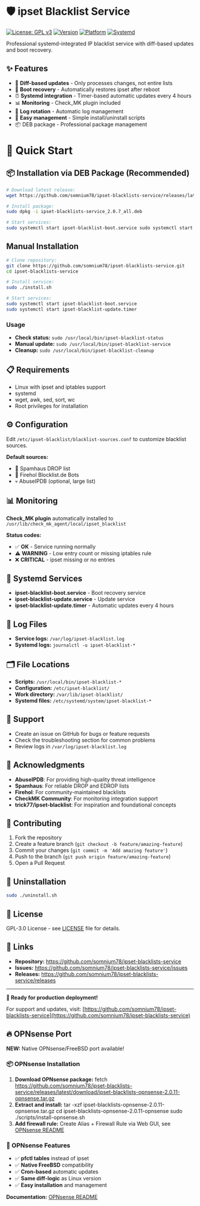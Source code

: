 # 🛡️ ipset Blacklist Service

[![License: GPL v3](https://img.shields.io/badge/License-GPLv3-blue.svg)](https://www.gnu.org/licenses/gpl-3.0)
[![Version](https://img.shields.io/github/v/release/somnium78/ipset-blacklists-service)](https://github.com/somnium78/ipset-blacklists-service/releases)
[![Platform](https://img.shields.io/badge/platform-Linux-lightgrey)](https://github.com/somnium78/ipset-blacklists-service)
[![Systemd](https://img.shields.io/badge/systemd-compatible-green)](https://systemd.io/)

Professional systemd-integrated IP blacklist service with diff-based updates and boot recovery.

## ✨ Features

- 🔄 **Diff-based updates** - Only processes changes, not entire lists
- 🚀 **Boot recovery** - Automatically restores ipset after reboot
- ⏰ **Systemd integration** - Timer-based automatic updates every 4 hours
- 📊 **Monitoring** - Check_MK plugin included
- 🧹 **Log rotation** - Automatic log management
- 🔧 **Easy management** - Simple install/uninstall scripts
- 📦 DEB package - Professional package management

# 🎯 Quick Start

## 📦 Installation via DEB Package (Recommended)
```bash
# Download latest release:
wget https://github.com/somnium78/ipset-blacklists-service/releases/latest/download/ipset-blacklists-service_2.0.7_all.deb

# Install package:
sudo dpkg -i ipset-blacklists-service_2.0.7_all.deb

# Start services:
sudo systemctl start ipset-blacklist-boot.service sudo systemctl start ipset-blacklist-update.timer
```


## Manual Installation
```bash
# Clone repository:
git clone https://github.com/somnium78/ipset-blacklists-service.git
cd ipset-blacklists-service

# Install service:
sudo ./install.sh

# Start services:
sudo systemctl start ipset-blacklist-boot.service
sudo systemctl start ipset-blacklist-update.timer
```

### Usage

- **Check status:** `sudo /usr/local/bin/ipset-blacklist-status`
- **Manual update:** `sudo /usr/local/bin/ipset-blacklist-service`
- **Cleanup:** `sudo /usr/local/bin/ipset-blacklist-cleanup`

## 📋 Requirements

- Linux with ipset and iptables support
- systemd
- wget, awk, sed, sort, wc
- Root privileges for installation

## ⚙️ Configuration

Edit `/etc/ipset-blacklist/blacklist-sources.conf` to customize blacklist sources.

**Default sources:**
- 🚫 Spamhaus DROP list
- 🤖 Firehol Blocklist.de Bots
- 💀 AbuseIPDB (optional, large list)

## 📊 Monitoring

**Check_MK plugin** automatically installed to `/usr/lib/check_mk_agent/local/ipset_blacklist`

**Status codes:**
- ✅ **OK** - Service running normally
- ⚠️ **WARNING** - Low entry count or missing iptables rule
- ❌ **CRITICAL** - ipset missing or no entries

## 🔧 Systemd Services

- **ipset-blacklist-boot.service** - Boot recovery service
- **ipset-blacklist-update.service** - Update service
- **ipset-blacklist-update.timer** - Automatic updates every 4 hours

## 📝 Log Files

- **Service logs:** `/var/log/ipset-blacklist.log`
- **Systemd logs:** `journalctl -u ipset-blacklist-*`

## 🗂️ File Locations

- **Scripts:** `/usr/local/bin/ipset-blacklist-*`
- **Configuration:** `/etc/ipset-blacklist/`
- **Work directory:** `/var/lib/ipset-blacklist/`
- **Systemd files:** `/etc/systemd/system/ipset-blacklist-*`

## 💬 Support

- Create an issue on GitHub for bugs or feature requests
- Check the troubleshooting section for common problems
- Review logs in `/var/log/ipset-blacklist.log`

## 🙏 Acknowledgments

- **AbuseIPDB**: For providing high-quality threat intelligence
- **Spamhaus**: For reliable DROP and EDROP lists
- **Firehol**: For community-maintained blacklists
- **CheckMK Community**: For monitoring integration support
- **trick77/ipset-blacklist**: For inspiration and foundational concepts

## 🤝 Contributing

1. Fork the repository
2. Create a feature branch (`git checkout -b feature/amazing-feature`)
3. Commit your changes (`git commit -m 'Add amazing feature'`)
4. Push to the branch (`git push origin feature/amazing-feature`)
5. Open a Pull Request


## 🚨 Uninstallation
```bash
sudo ./uninstall.sh
```

## 📄 License

GPL-3.0 License - see [LICENSE](LICENSE) file for details.

## 🔗 Links

- **Repository:** https://github.com/somnium78/ipset-blacklists-service
- **Issues:** https://github.com/somnium78/ipset-blacklists-service/issues
- **Releases:** https://github.com/somnium78/ipset-blacklists-service/releases

---

**🚀 Ready for production deployment!**

For support and updates, visit: [https://github.com/somnium78/ipset-blacklists-service](https://github.com/somnium78/ipset-blacklists-service)

## 🔥 OPNsense Port

**NEW:** Native OPNsense/FreeBSD port available!

### 📦 OPNsense Installation

1. **Download OPNsense package:**
fetch https://github.com/somnium78/ipset-blacklists-service/releases/latest/download/ipset-blacklists-opnsense-2.0.11-opnsense.tar.gz
2. **Extract and install:**
tar -xzf ipset-blacklists-opnsense-2.0.11-opnsense.tar.gz
cd ipset-blacklists-opnsense-2.0.11-opnsense
sudo ./scripts/install-opnsense.sh
3. **Add firewall rule:**
Create Alias + Firewall Rule via Web GUI, see [OPNsense README](opnsense-port/docs/README-OPNsense.md)


### 🎯 OPNsense Features

- ✅ **pfctl tables** instead of ipset
- ✅ **Native FreeBSD** compatibility  
- ✅ **Cron-based** automatic updates
- ✅ **Same diff-logic** as Linux version
- ✅ **Easy installation** and management

**Documentation:** [OPNsense README](opnsense-port/docs/README-OPNsense.md)
